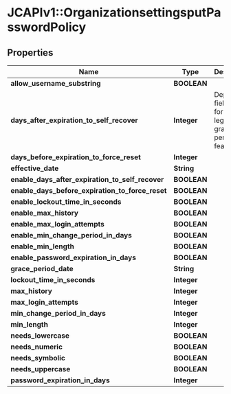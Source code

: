 # JCAPIv1::OrganizationsettingsputPasswordPolicy

## Properties
Name | Type | Description | Notes
------------ | ------------- | ------------- | -------------
**allow_username_substring** | **BOOLEAN** |  | [optional] 
**days_after_expiration_to_self_recover** | **Integer** | Deprecated field used for the legacy grace period feature. | [optional] 
**days_before_expiration_to_force_reset** | **Integer** |  | [optional] 
**effective_date** | **String** |  | [optional] 
**enable_days_after_expiration_to_self_recover** | **BOOLEAN** |  | [optional] 
**enable_days_before_expiration_to_force_reset** | **BOOLEAN** |  | [optional] 
**enable_lockout_time_in_seconds** | **BOOLEAN** |  | [optional] 
**enable_max_history** | **BOOLEAN** |  | [optional] 
**enable_max_login_attempts** | **BOOLEAN** |  | [optional] 
**enable_min_change_period_in_days** | **BOOLEAN** |  | [optional] 
**enable_min_length** | **BOOLEAN** |  | [optional] 
**enable_password_expiration_in_days** | **BOOLEAN** |  | [optional] 
**grace_period_date** | **String** |  | [optional] 
**lockout_time_in_seconds** | **Integer** |  | [optional] 
**max_history** | **Integer** |  | [optional] 
**max_login_attempts** | **Integer** |  | [optional] 
**min_change_period_in_days** | **Integer** |  | [optional] 
**min_length** | **Integer** |  | [optional] 
**needs_lowercase** | **BOOLEAN** |  | [optional] 
**needs_numeric** | **BOOLEAN** |  | [optional] 
**needs_symbolic** | **BOOLEAN** |  | [optional] 
**needs_uppercase** | **BOOLEAN** |  | [optional] 
**password_expiration_in_days** | **Integer** |  | [optional] 


